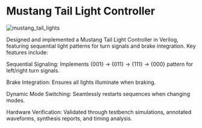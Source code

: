# Mustang Tail Light Controller

![mustang_tail_lights](https://github.com/user-attachments/assets/0f006cf7-bdce-4f7a-9d91-dbd62ee52f24)

Designed and implemented a Mustang Tail Light Controller in Verilog, featuring sequential light patterns for turn signals and brake integration. Key features include:

Sequential Signaling: Implements {001} → {011} → {111} → {000} pattern for left/right turn signals.

Brake Integration: Ensures all lights illuminate when braking.

Dynamic Mode Switching: Seamlessly restarts sequences when changing modes.

Hardware Verification: Validated through testbench simulations, annotated waveforms, synthesis reports, and timing analysis.

